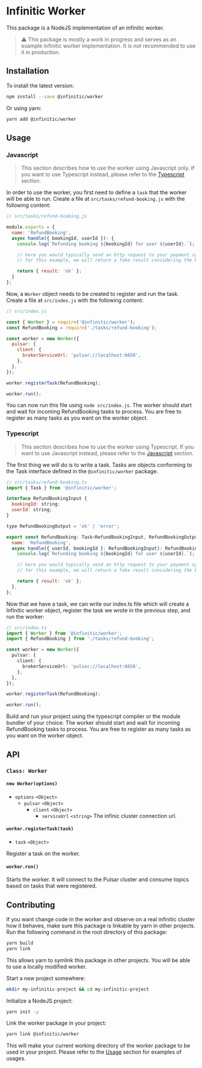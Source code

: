 # Infinitic Worker

This package is a NodeJS implementation of an infinitic worker.

> ⚠️ This package is mostly a work in progress and serves as an example infinitic worker implementation.
> It is _not_ recommended to use it in production.

## Installation

To install the latest version:

```sh
npm install --save @infinitic/worker
```

Or using yarn:

```sh
yarn add @infinitic/worker
```

## Usage

### Javascript

> This section describes how to use the worker using Javascript only.
> If you want to use Typescript instead, please refer to the [Typescript](#typescript) section.

In order to use the worker, you first need to define a `task` that the worker will be able to run.
Create a file at `src/tasks/refund-booking.js` with the following content:

```javascript
// src/tasks/refund-booking.js

module.exports = {
  name: 'RefundBooking',
  async handle({ bookingId, userId }): {
    console.log(`Refunding booking ${bookingId} for user ${userId}.`);

    // here you would typically send an http request to your payment system to process the refund.
    // for this example, we will return a fake result considering the booking was correctly refunded.

    return { result: 'ok' };
  }
};
```

Now, a `Worker` object needs to be created to register and run the task.
Create a file at `src/index.js` with the following content:

```javascript
// src/index.js

const { Worker } = require('@infinitic/worker');
const RefundBooking = require('./tasks/refund-booking');

const worker = new Worker({
  pulsar: {
    client: {
      brokerServiceUrl: 'pulsar://localhost:6650',
    },
  },
});

worker.registerTask(RefundBooking);

worker.run();
```

You can now run this file using `node src/index.js`.
The worker should start and wait for incoming RefundBooking tasks to process.
You are free to register as many tasks as you want on the worker object.

### Typescript

> This section describes how to use the worker using Typescript.
> If you want to use Javascript instead, please refer to the [Javascript](#javascript) section.

The first thing we will do is to write a task. Tasks are objects conforming to the Task interface defined
in the `@infinitic/worker` package.

```javascript
// src/tasks/refund-booking.ts
import { Task } from '@infinitic/worker';

interface RefundBookingInput {
  bookingId: string;
  userId: string;
}

type RefundBookingOutput = 'ok' | 'error';

export const RefundBooking: Task<RefundBookingInput, RefundBookingOutput> = {
  name: 'RefundBooking',
  async handle({ userId, bookingId }: RefundBookingInput): RefundBookingOutput {
    console.log(`Refunding booking ${bookingId} for user ${userId}.`);

    // here you would typically send an http request to your payment system to process the refund.
    // for this example, we will return a fake result considering the booking was correctly refunded.

    return { result: 'ok' };
  },
};
```

Now that we have a task, we can write our index.ts file which will create a Infinitic worker object,
register the task we wrote in the previous step, and run the worker:

```typescript
// src/index.ts
import { Worker } from '@infinitic/worker';
import { RefundBooking } from './tasks/refund-booking';

const worker = new Worker({
  pulsar: {
    client: {
      brokerServiceUrl: 'pulsar://localhost:6650',
    },
  },
});

worker.registerTask(RefundBooking);

worker.run();
```

Build and run your project using the typescript compiler or the module bundler of your choice.
The worker should start and wait for incoming RefundBooking tasks to process.
You are free to register as many tasks as you want on the worker object.

## API

### `Class: Worker`

#### `new Worker(options)`

- `options` `<Object>`
  - `pulsar` `<Object>`
    - `client` `<Object>`
      - `serviceUrl` `<string>` The infinic cluster connection url.

#### `worker.registerTask(task)`

- `task` `<Object>`

Register a task on the worker.

#### `worker.run()`

Starts the worker. It will connect to the Pulsar cluster and consume topics based on tasks that were
registered.

## Contributing

If you want change code in the worker and observe on a real infinitic cluster how it behaves, make sure
this package is linkable by yarn in other projects.
Run the following command in the root directory of this package:

```bash
yarn build
yarn link
```

This allows yarn to symlink this package in other projects. You will be able to use a locally modified
worker.

Start a new project somewhere:

```bash
mkdir my-infinitic-project && cd my-infinitic-project
```

Initialize a NodeJS project:

```bash
yarn init -y
```

Link the worker package in your project:

```bash
yarn link @infinitic/worker
```

This will make your current working directory of the worker package to be used in your project.
Please refer to the [Usage](#usage) section for examples of usages.
